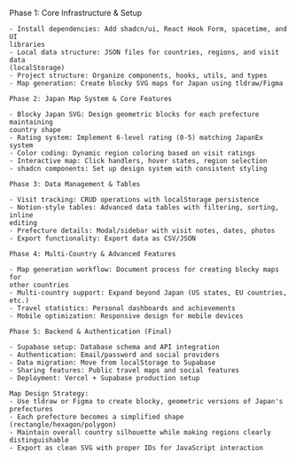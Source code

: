 Phase 1: Core Infrastructure & Setup

    - Install dependencies: Add shadcn/ui, React Hook Form, spacetime, and UI
    libraries
    - Local data structure: JSON files for countries, regions, and visit data
    (localStorage)
    - Project structure: Organize components, hooks, utils, and types
    - Map generation: Create blocky SVG maps for Japan using tldraw/Figma

    Phase 2: Japan Map System & Core Features

    - Blocky Japan SVG: Design geometric blocks for each prefecture maintaining
    country shape
    - Rating system: Implement 6-level rating (0-5) matching JapanEx system
    - Color coding: Dynamic region coloring based on visit ratings
    - Interactive map: Click handlers, hover states, region selection
    - shadcn components: Set up design system with consistent styling

    Phase 3: Data Management & Tables

    - Visit tracking: CRUD operations with localStorage persistence
    - Notion-style tables: Advanced data tables with filtering, sorting, inline
    editing
    - Prefecture details: Modal/sidebar with visit notes, dates, photos
    - Export functionality: Export data as CSV/JSON

    Phase 4: Multi-Country & Advanced Features

    - Map generation workflow: Document process for creating blocky maps for
    other countries
    - Multi-country support: Expand beyond Japan (US states, EU countries, etc.)
    - Travel statistics: Personal dashboards and achievements
    - Mobile optimization: Responsive design for mobile devices

    Phase 5: Backend & Authentication (Final)

    - Supabase setup: Database schema and API integration
    - Authentication: Email/password and social providers
    - Data migration: Move from localStorage to Supabase
    - Sharing features: Public travel maps and social features
    - Deployment: Vercel + Supabase production setup

    Map Design Strategy:
    - Use tldraw or Figma to create blocky, geometric versions of Japan's
    prefectures
    - Each prefecture becomes a simplified shape (rectangle/hexagon/polygon)
    - Maintain overall country silhouette while making regions clearly
    distinguishable
    - Export as clean SVG with proper IDs for JavaScript interaction

